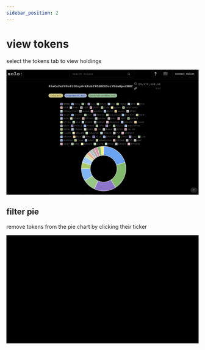```yaml
---
sidebar_position: 2
---
```


# view tokens

select the tokens tab to view holdings

![tokens](../tutorial-basics/public/3.png)

## filter pie

remove tokens from the pie chart by clicking their ticker

![remove-tokens](../tutorial-basics/public/removetokens.gif)